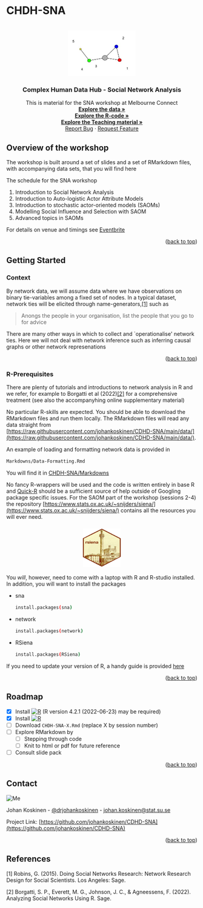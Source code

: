 # CHDH-SNA
<!-- PROJECT LOGO -->
<br />
<div align="center">
  <a href="https://github.com/johankoskinen/CHDH-SNA">
      <img src="images/smallnet.jpg" alt="Logo" width="180" height="120">
   </a>

  <h3 align="center">Complex Human Data Hub - Social Network Analysis</h3>

  <p align="center">
    This is material for the SNA workshop at Melbourne Connect
    <br />
    <a href="https://github.com/johankoskinen/CHDH-SNA/tree/main/data"><strong>Explore the data »</strong></a>
    <br />
    <a href="https://github.com/johankoskinen/CHDH-SNA/tree/main/Markdowns"><strong>Explore the R-code »</strong></a>
    <br />
     <a href="https://github.com/johankoskinen/CHDH-SNA/tree/main/Slides"><strong>Explore the Teaching material »</strong></a>
    <br />
    <a href="https://github.com/johankoskinen/CHDH-SNA/issues">Report Bug</a>
    ·
    <a href="https://github.com/johankoskinen/CHDH-SNA/issues">Request Feature</a>
  </p>
</div>


<!-- OVERVIEW -->
## Overview of the workshop

The workshop is built around a set of slides and a set of RMarkdown files, with accompanying data sets, that you will find here

The schedule for the SNA workshop
1. Introduction to Social Network Analysis
2. Introduction to Auto-logistic Actor Attribute Models
3. Introduction to stochastic actor-oriented models (SAOMs)
4. Modelling Social Influence and Selection with SAOM
5. Advanced topics in SAOMs

For details on venue and timings see [Eventbrite]([https://www.eventbrite.com/e/network-analysis-workshop-tickets-528916191567](https://www.eventbrite.com.au/e/social-network-analysis-workshop-tickets-795764040667))


<p align="right">(<a href="#readme-top">back to top</a>)</p>


<!-- GETTING STARTED -->
## Getting Started



### Context

By network data, we will assume data where we have observations on binary tie-variables among a fixed set of nodes. In a typical dataset, network ties will be elicited through name-generators,[[1]](#1) such as

> Anongs the people in your organisation, list the people that you go to for advice

There are many other ways in which to collect and `operationalise' network ties. Here we will not deal with network inference such as inferring causal graphs or other network represenations

<p align="right">(<a href="#readme-top">back to top</a>)</p>

### R-Prerequisites

There are plenty of tutorials and introductions to network analysis in R and we refer, for example to Borgatti et al (2022)[[2]](#2) for a comprehensive treatment (see also the accompanyhing online supplementary material)

No particular R-skills are expected. You should be able to download the RMarkdown files and run them locally. The RMarkdown files will read any data straight from [https://raw.githubusercontent.com/johankoskinen/CDHD-SNA/main/data/](https://raw.githubusercontent.com/johankoskinen/CDHD-SNA/main/data/).

An example of loading and formatting network data is provided in
```sh
Markdowns/Data-Formatting.Rmd
```

You will find it in  [CHDH-SNA/Markdowns](https://github.com/johankoskinen/CHDH-SNA/tree/main/Markdowns)

No fancy R-wrappers will be used and the code is written entirely in base R and [Quick-R](https://www.statmethods.net/)
should be a sufficient source of help outside of Googling package specific issues. For the SAOM part of the workshop (sessions 2-4) the repository 
[https://www.stats.ox.ac.uk/~snijders/siena/](https://www.stats.ox.ac.uk/~snijders/siena/) contains all the resources you will ever need.

<h3 align="center"><a href="https://www.stats.ox.ac.uk/~snijders/siena/"><img src="images/rsienalogo.png" alt="R" width="100" height="100"></a></h3>

You *will*, however, need to come with a laptop with R and R-studio installed. In addition, you will want to install the packages
* sna
  ```sh
  install.packages(sna)
* network
  ```sh
  install.packages(network)  
  
* RSiena
  ```sh
  install.packages(RSiena)
  
 If you need to update your version of R, a handy guide is provided [here](https://www.linkedin.com/pulse/3-methods-update-r-rstudio-windows-mac-woratana-ngarmtrakulchol) 

<p align="right">(<a href="#readme-top">back to top</a>)</p>

<!-- ROADMAP -->
## Roadmap

- [x] Install <a href="https://cran.r-project.org/"><img src="images/Rlogo.svg" alt="R" width="25" height="25"></a> (R version 4.2.1 (2022-06-23) may be required)
- [x] Install <a href="https://posit.co/download/rstudio-desktop/"><img src="images/RStudio-Logo-Flat.png" alt="R" width="88.35" height="31.025"></a>
- [ ] Download `CHDH-SNA-X.Rmd` (replace X by session number)
- [ ] Explore RMarkdown by
    - [ ] Stepping through code
    - [ ] Knit to html or pdf for future reference
- [ ] Consult slide pack

<p align="right">(<a href="#readme-top">back to top</a>)</p>


<!-- CONTACT -->
## Contact

<img src="images/koskinen_johan.jpg" alt="Me" width="205.2" height="254.4">

Johan Koskinen - [@drjohankoskinen](https://twitter.com/drjohankoskinen) - johan.koskinen@stat.su.se

Project Link: [https://github.com/johankoskinen/CDHD-SNA](https://github.com/johankoskinen/CDHD-SNA)

<p align="right">(<a href="#readme-top">back to top</a>)</p>

## References
<a id="1">[1]</a> 
Robins, G. (2015).
Doing Social Networks Research: Network Research Design for Social Scientists.
Los Angeles: Sage.

<a id="2">[2]</a> 
Borgatti, S. P., Everett, M. G., Johnson, J. C., & Agneessens, F. (2022).
Analyzing Social Networks Using R.
Sage.
